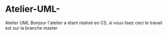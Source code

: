 # Atelier-UML-
Atelier UML 
Bonjour l'atelier a étant réalisé en CS, si vous lisez ceci le travail est sur la branche master
